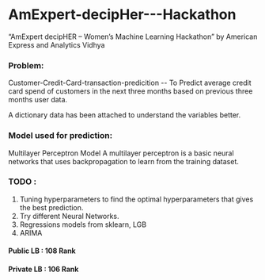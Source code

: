 # AmExpert-decipHer---Hackathon
“AmExpert decipHER – Women’s Machine Learning Hackathon” by American Express and Analytics Vidhya

### Problem:
Customer-Credit-Card-transaction-predicition -- To Predict average credit card spend of customers in the next three months based on previous three months user data.

A dictionary data has been attached to understand the variables better. 

### Model used for prediction:
Multilayer Perceptron Model
A multilayer perceptron is a basic neural networks that uses backpropagation to learn from the training dataset. 

### TODO : 
1. Tuning hyperparameters to find the optimal hyperparameters that gives the best prediction.
2. Try different Neural Networks.
3. Regressions models from sklearn, LGB
4. ARIMA


#### Public LB : 108 Rank 
#### Private LB : 106 Rank
